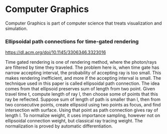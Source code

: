 # Computer Graphics
Computer Graphics is part of computer science that treats visualization and simulation. 

### Ellipsoidal path connections for time-gated rendering
<https://dl.acm.org/doi/10.1145/3306346.3323016>

Time gated rendering is one of rendering method, where the photon/rays are filtered by time they traveled. 
The problem here is, when time gate has narrow accepting interval, the probability of accepting ray is too small.
This makes rendering inefficient, and more if the accepting interval is small.
The technique used in this paper is called ellipsoidal path connection. 
The idea comes from that ellipsoid preserves sum of length from two point.
Given travel time t, compute length of ray l, then choose some of points that this ray be reflected.
Suppose sum of length of path is smaller than l, then from two consecutive points, create ellipsoid using two points as focus, and find intersection with surface.
Using that point as path connection gives ray of length l.
To normalize weight, it uses importance sampling, however not on ellipsoidal connection weight, but classical ray tracing weight.
The normalization is proved by automatic differentiation.
